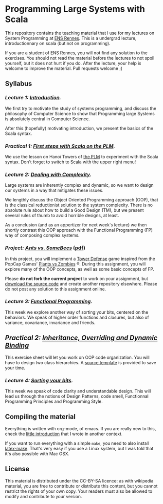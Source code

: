 # Programming Large Systems with Scala

This repository contains the teaching material that I use for my
lectures on System Programming at [ENS Rennes](http://ens-rennes.fr/). 
This is a undergrad lecture, introductionnary on scala (but not on
programming).

If you are a student of ENS Rennes, you will not find any solution to
the exercises. You should not read the material before the lectures to
not spoil yourself, but it does not hurt if you do. After the lecture,
your help is welcome to improve the material. Pull requests welcome ;)

## Syllabus

### *Lecture 1: [Introduction](https://github.com/mquinson/prog_scala/raw/master/Lecture1/scala_lect1.pdf).*

  We first try to motivate the study of systems programming, and
  discuss the philosophy of Computer Science to show that Programming
  large Systems is absolutely central in Computer Science. 
  
  After this (hopefully) motivating introduction, we present the
  basics of the Scala syntax.

### *Practical 1: [First steps with Scala on the PLM](https://plm.telecomnancy.univ-lorraine.fr/#/ui/lessons/recursion.hanoi/).*

  We use the lesson on Hanoï Towers of [the PLM](https://github.com/BuggleInc/PLM) 
  to experiment with the Scala syntax. Don't forget to switch to
  Scala with the upper right menu!

### *Lecture 2: [Dealing with Complexity](https://github.com/mquinson/prog_scala/raw/master/Lecture2/scala_lect2.pdf).*

  Large systems are inherently complex and dynamic, so we want to
  design our systems in a way that mitigates these issues.
  
  We lengthly discuss the Object Oriented Programming approach (OOP),
  that is the classical reductionist solution to the system
  complexity. There is no absolute rule about how to build a Good
  Design (TM), but we present several rules of thumb to avoid horrible
  designs, at least.

  As a conclusion (and as an appertizer for next week's lecture) we
  then shortly contrast this OOP approach with the Functional
  Programming (FP) way of composing complex systems.

### *Project: [Ants vs. SomeBees](https://github.com/mquinson/prog_scala/blob/master/Coursework_Ants/Ants.org)* ([pdf](https://github.com/mquinson/prog_scala/raw/master/Coursework_Ants/Ants.pdf))

  In this project, you will implement a [Tower Defense](https://secure.wikimedia.org/wikipedia/en/wiki/Tower_defense) 
  game inspired from the PopCap Games'
  [Plants vs Zombies](http://www.popcap.com/games/pvz/web) ®.
  During this assignment, you will explore many of the OOP concepts,
  as well as some basic concepts of FP.
  
  Please **do not fork the current project** to work on your
  assignment, but [download the source code](https://github.com/mquinson/prog_scala/raw/master/Coursework_Ants/Coursework_Ants.tar.gz)
  and create another repository elsewhere. Please do not post any
  solution to this assignment online. 

### *Lecture 3: [Functional Programming](https://github.com/mquinson/prog_scala/raw/master/Lecture3/scala_lect3.pdf).*
  
  This week we explore another way of sorting your bits, centered on
  the behaviors. We speak of higher order functions and closures, but
  also of variance, covariance, invariance and friends.

## *Practical 2: [Inheritance, Overriding and Dynamic Binding](https://github.com/mquinson/prog_scala/raw/master/Practical2/scala_exo2.pdf)*

  This exercise sheet will let you work on OOP code organization. You
  will have to design two class hierarchies. A 
  [source template](https://github.com/mquinson/prog_scala/raw/master/Practical2/scala_exo2.tar.gz)
  is provided to save your time.
  
### *Lecture 4: [Sorting your bits](https://github.com/mquinson/prog_scala/raw/master/Lecture4/scala_lect4.pdf).*
  
  This week we speak of code clarity and understandable design. This
  will lead us through the notions of Design Patterns, code smell,
  Functionnal Programming Principles and Programming Style.

## Compiling the material

Everything is written with org-mode, of emacs. If you are really new
to this, check the [little introduction](http://people.irisa.fr/Martin.Quinson/Research/Students/Methodo/)
that I wrote in another context.

If you want to run everything with a simple ```make```, you need to
also install [latex-make](https://www.ctan.org/pkg/latex-make). That's
very easy if you use a Linux system, but I was told that it's also
possible with Mac OSX. 

## License

This material is distributed under the CC-BY-SA licence: as with
wikipedia material, you are free to contribute or distribute this
content, but you cannot restrict the rights of your own copy. Your
readers must also be allowed to modify and contribute to your version.